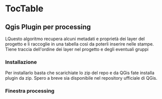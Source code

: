 # TocTable
## Qgis Plugin per processing
LQuesto algoritmo recupera alcuni metadati e proprietà dei layer del progetto e li raccoglie in una tabella così da poterli inserire nelle stampe. Tiene traccia dell'ordine dei layer nel progetto e degli eventuali gruppi


### Installazione

Per installarlo basta che scarichiate lo zip del repo e da QGis fate installa plugin da zip. Spero a breve sia disponibile nel repository ufficiale di QGis.

### Finestra processing
